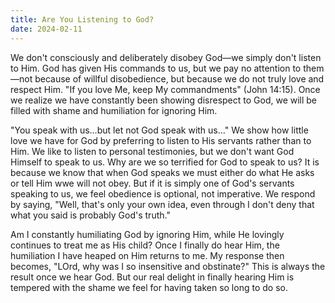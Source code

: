 ```yaml
---
title: Are You Listening to God?
date: 2024-02-11
---
```


We don't consciously and deliberately disobey God&mdash;we simply don't listen to Him.  God has given His commands to us, but we pay no attention to them&mdash;not because of willful disobedience, but because we do not truly love and respect Him.  "If you love Me, keep My commandments" (John 14:15).  Once we realize we have constantly been showing disrespect to God, we will be filled with shame and humiliation for ignoring Him.

"You speak with us&hellip;but let not God speak with us&hellip;"  We show how little love we have for God by preferring to listen to His servants rather than to Him.  We like to listen to personal testimonies, but we don't want God Himself to speak to us.  Why are we so terrified for God to speak to us?  It is because we know that when God speaks we must either do what He asks or tell Him wwe will not obey.  But if it is simply one of God's servants speaking to us, we feel obedience is optional, not imperative.  We respond by saying, "Well, that's only your own idea, even through I don't deny that what you said is probably God's truth."

Am I constantly humiliating God by ignoring Him, while He lovingly continues to treat me as His child?  Once I finally do hear Him, the humiliation I have heaped on Him returns to me.  My response then becomes, "LOrd, why was I so insensitive and obstinate?"  This is always the result once we hear God.  But our real delight in finally hearing Him is tempered with the shame we feel for having taken so long to do so.
